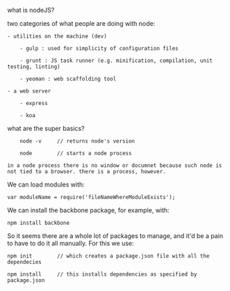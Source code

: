 what is nodeJS?

two categories of what people are doing with node:

	- utilities on the machine (dev)

		- gulp : used for simplicity of configuration files

		- grunt : JS task runner (e.g. minification, compilation, unit testing, linting)

		- yeoman : web scaffolding tool

	- a web server

		- express

		- koa

what are the super basics?

		node -v 	// returns node's version

		node 		// starts a node process

	in a node process there is no window or documnet because such node is not tied to a browser. there is a process, however.

We can load modules with:

	var moduleName = require('fileNameWhereModuleExists');

We can install the backbone package, for example, with:

	npm install backbone

So it seems there are a whole lot of packages to manage, and it'd be a pain to have to do it all manually. For this we use:

	npm init		// which creates a package.json file with all the dependecies

	npm install		// this installs dependencies as specified by package.json


